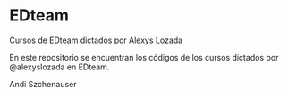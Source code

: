 # EDteam
Cursos de EDteam dictados por Alexys Lozada

En este repositorio se encuentran los códigos de los cursos dictados por @alexyslozada en EDteam.

Andi Szchenauser
